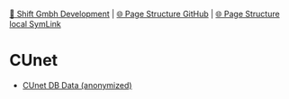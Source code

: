 [📁 Shift Gmbh Development](../shift-gmbh-development.md) | [🌐 Page Structure GitHub](/2cu.atlassian.net/wiki/spaces/CCU/pages/400000049/cunet.md) | [🌐 Page Structure local SymLink](./cunet.page.md)

# CUnet

- [CUnet DB Data (anonymized)](https://2cu.atlassian.net/wiki/spaces/CCU/pages/676364291/CUnet+DB+Data+anonymized)
